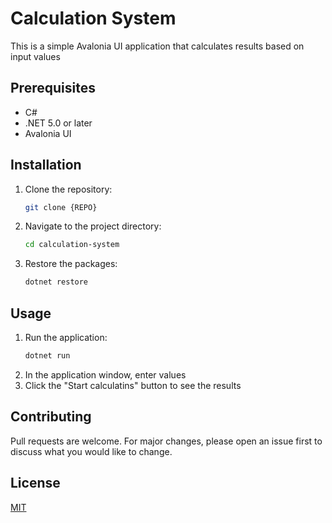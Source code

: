 
# Calculation System

This is a simple Avalonia UI application that calculates results based on input values

## Prerequisites
- C#
- .NET 5.0 or later
- Avalonia UI

## Installation

1. Clone the repository:
   ```bash
   git clone {REPO}
   ```
2. Navigate to the project directory:
   ```bash
   cd calculation-system
   ```
3. Restore the packages:
   ```bash
   dotnet restore
   ```

## Usage

1. Run the application:
   ```bash
   dotnet run
   ```
2. In the application window, enter values
3. Click the "Start calculatins" button to see the results

## Contributing

Pull requests are welcome. For major changes, please open an issue first to discuss what you would like to change.

## License

[MIT](https://choosealicense.com/licenses/mit/)
